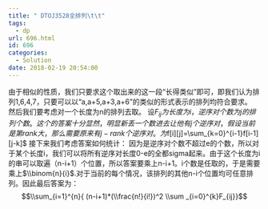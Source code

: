 ```yaml
---
title: " DTOJ3528全排列\t\t"
tags:
  - dp
url: 696.html
id: 696
categories:
  - Solution
date: 2018-02-19 20:54:00
---
```


由于相似的性质，我们只要求这个取出来的这一段“长得类似”即可，即我们认为排列1,6,4,7，只要可以以“a,a+5,a+3,a+6”的类似的形式表示的排列均符合要求。 然后我们要考虑对一个长度为n的排列去取。 设$F_{i j}为长度为i，逆序对个数为j的排列个数。这个的答案十分显然，明显新丢一个数进去让他有j个逆序对，假设当前是第rank大，那么需要原来有j-rank个逆序对。为$f\[i\]\[j\]=\\sum_{k=0}^{i-1}f\[i-1\]\[j-k\]$ 接下来我们考虑答案如何统计： 因为是逆序对个数不超过e的个数，所以对于某个长度i，我们可以将所有逆序对长度0-e的全都sigma起来。由于这个长度为i的串可以取遍（n-i+1）个位置，所以答案要乘上n-i+1。i个数是任取的，于是需要乘上$\\binom{n}{i}$.对于当前的每个情况，该排列的其他n-i个位置均可任意排列。因此最后答案为： $$\\sum_{i=1}^{n}{ (n-i+1)*(\\frac{n!}{i!})^2 \\sum _{i=0}^{k}F_{ij}}$$